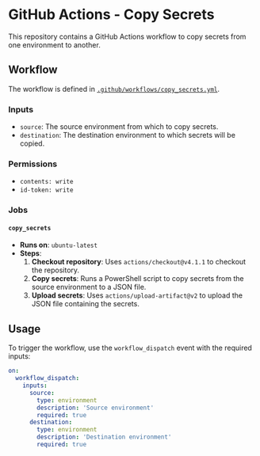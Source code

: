 # GitHub Actions - Copy Secrets

This repository contains a GitHub Actions workflow to copy secrets from one environment to another.

## Workflow

The workflow is defined in [`.github/workflows/copy_secrets.yml`](.github/workflows/copy_secrets.yml).

### Inputs

- `source`: The source environment from which to copy secrets.
- `destination`: The destination environment to which secrets will be copied.

### Permissions

- `contents: write`
- `id-token: write`

### Jobs

#### `copy_secrets`

- **Runs on**: `ubuntu-latest`
- **Steps**:
  1. **Checkout repository**: Uses `actions/checkout@v4.1.1` to checkout the repository.
  2. **Copy secrets**: Runs a PowerShell script to copy secrets from the source environment to a JSON file.
  3. **Upload secrets**: Uses `actions/upload-artifact@v2` to upload the JSON file containing the secrets.

## Usage

To trigger the workflow, use the `workflow_dispatch` event with the required inputs:

```yml
on:
  workflow_dispatch:
    inputs:
      source:
        type: environment
        description: 'Source environment'
        required: true
      destination:
        type: environment
        description: 'Destination environment'
        required: true